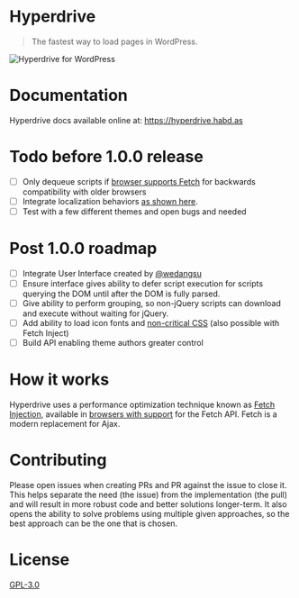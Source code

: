 # Hyperdrive

> The fastest way to load pages in WordPress.

![Hyperdrive for WordPress](https://github.com/wp-id/hyperdrive/blob/master/logo.png)

# Documentation

Hyperdrive docs available online at:
https://hyperdrive.habd.as

# Todo before 1.0.0 release

- [ ] Only dequeue scripts if [browser supports Fetch](http://caniuse.com/#search=fetch) for backwards compatibility with older browsers
- [ ] Integrate localization behaviors [as shown here](https://gist.github.com/jhabdas/64e8380010e43a526fb9c9ee511fad17#file-functions-php-L507).
- [ ] Test with a few different themes and open bugs and needed

# Post 1.0.0 roadmap

- [ ] Integrate User Interface created by [@wedangsu](https://github.com/wedangsusu)
- [ ] Ensure interface gives ability to defer script execution for scripts querying the DOM until after the DOM is fully parsed.
- [ ] Give ability to perform grouping, so non-jQuery scripts can download and execute without waiting for jQuery.
- [ ] Add ability to load icon fonts and [non-critical CSS](https://gist.github.com/scottjehl/87176715419617ae6994) (also possible with Fetch Inject)
- [ ] Build API enabling theme authors greater control

# How it works

Hyperdrive uses a performance optimization technique known as [Fetch Injection](https://hackcabin.com/post/managing-async-dependencies-javascript/), available in [browsers with support](http://caniuse.com/#search=fetch) for the Fetch API. Fetch is a modern replacement for Ajax.

# Contributing

Please open issues when creating PRs and PR against the issue to close it. This helps separate the need (the issue) from the implementation (the pull) and will result in more robust code and better solutions longer-term. It also opens the ability to solve problems using multiple given approaches, so the best approach can be the one that is chosen.

# License

[GPL-3.0](https://opensource.org/licenses/GPL-3.0)
